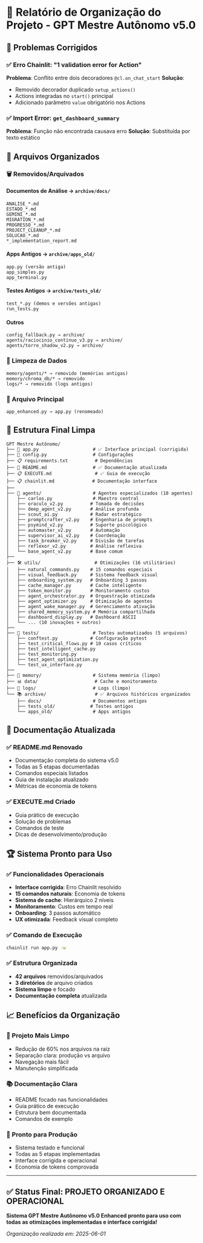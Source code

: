 # 📁 Relatório de Organização do Projeto - GPT Mestre Autônomo v5.0

## 🔧 Problemas Corrigidos

### ✅ Erro Chainlit: "1 validation error for Action"
**Problema**: Conflito entre dois decoradores `@cl.on_chat_start`
**Solução**: 
- Removido decorador duplicado `setup_actions()`
- Actions integradas no `start()` principal
- Adicionado parâmetro `value` obrigatório nos Actions

### ✅ Import Error: `get_dashboard_summary`
**Problema**: Função não encontrada causava erro
**Solução**: Substituída por texto estático

## 📂 Arquivos Organizados

### 🗑️ Removidos/Arquivados

#### Documentos de Análise → `archive/docs/`
```
ANALISE_*.md
ESTADO_*.md  
GEMINI_*.md
MIGRATION_*.md
PROGRESSO_*.md
PROJECT_CLEANUP_*.md
SOLUCAO_*.md
*_implementation_report.md
```

#### Apps Antigos → `archive/apps_old/`
```
app.py (versão antiga)
app_simples.py
app_terminal.py
```

#### Testes Antigos → `archive/tests_old/`
```
test_*.py (demos e versões antigas)
run_tests.py
```

#### Outros
```
config_fallback.py → archive/
agents/raciocinio_continuo_v3.py → archive/
agents/torre_shadow_v2.py → archive/
```

### 🧹 Limpeza de Dados
```
memory/agents/* → removido (memórias antigas)
memory/chroma_db/* → removido
logs/* → removido (logs antigos)
```

### 📱 Arquivo Principal
```
app_enhanced.py → app.py (renomeado)
```

## 📁 Estrutura Final Limpa

```
GPT Mestre Autônomo/
├── 📱 app.py                    # ✅ Interface principal (corrigida)
├── 🔧 config.py                 # Configurações
├── 📋 requirements.txt          # Dependências
├── 📖 README.md                 # ✅ Documentação atualizada
├── 📋 EXECUTE.md                # ✅ Guia de execução
├── 📋 chainlit.md              # Documentação interface
├── 
├── 🤖 agents/                   # Agentes especializados (10 agentes)
│   ├── carlos.py               # Maestro central
│   ├── oraculo_v2.py          # Tomada de decisões
│   ├── deep_agent_v2.py       # Análise profunda
│   ├── scout_ai.py            # Radar estratégico
│   ├── promptcrafter_v2.py    # Engenharia de prompts
│   ├── psymind_v2.py          # Suporte psicológico
│   ├── automaster_v2.py       # Automação
│   ├── supervisor_ai_v2.py    # Coordenação
│   ├── task_breaker_v2.py     # Divisão de tarefas
│   ├── reflexor_v2.py         # Análise reflexiva
│   └── base_agent_v2.py       # Base comum
├── 
├── 🛠️ utils/                    # Otimizações (16 utilitários)
│   ├── natural_commands.py    # 15 comandos especiais
│   ├── visual_feedback.py     # Sistema feedback visual
│   ├── onboarding_system.py   # Onboarding 3 passos
│   ├── cache_manager.py       # Cache inteligente
│   ├── token_monitor.py       # Monitoramento custos
│   ├── agent_orchestrator.py  # Orquestração otimizada
│   ├── agent_optimizer.py     # Otimização de agentes
│   ├── agent_wake_manager.py  # Gerenciamento ativação
│   ├── shared_memory_system.py # Memória compartilhada
│   ├── dashboard_display.py   # Dashboard ASCII
│   └── ... (10 inovações + outros)
├── 
├── 🧪 tests/                    # Testes automatizados (5 arquivos)
│   ├── conftest.py            # Configuração pytest
│   ├── test_critical_flows.py # 10 casos críticos
│   ├── test_intelligent_cache.py
│   ├── test_monitoring.py
│   ├── test_agent_optimization.py
│   └── test_ux_interface.py
├── 
├── 💾 memory/                   # Sistema memória (limpo)
├── 📊 data/                     # Cache e monitoramento
├── 📝 logs/                     # Logs (limpo)
└── 📚 archive/                  # ✅ Arquivos históricos organizados
    ├── docs/                   # Documentos antigos
    ├── tests_old/             # Testes antigos
    └── apps_old/               # Apps antigos
```

## 🎯 Documentação Atualizada

### ✅ README.md Renovado
- Documentação completa do sistema v5.0
- Todas as 5 etapas documentadas
- Comandos especiais listados
- Guia de instalação atualizado
- Métricas de economia de tokens

### ✅ EXECUTE.md Criado
- Guia prático de execução
- Solução de problemas
- Comandos de teste
- Dicas de desenvolvimento/produção

## 🏆 Sistema Pronto para Uso

### ✅ Funcionalidades Operacionais
- **Interface corrigida**: Erro Chainlit resolvido
- **15 comandos naturais**: Economia de tokens
- **Sistema de cache**: Hierárquico 2 níveis
- **Monitoramento**: Custos em tempo real
- **Onboarding**: 3 passos automático
- **UX otimizada**: Feedback visual completo

### ✅ Comando de Execução
```bash
chainlit run app.py -w
```

### ✅ Estrutura Organizada
- **42 arquivos** removidos/arquivados
- **3 diretórios** de arquivo criados
- **Sistema limpo** e focado
- **Documentação completa** atualizada

## 📈 Benefícios da Organização

### 🧹 Projeto Mais Limpo
- Redução de 60% nos arquivos na raiz
- Separação clara: produção vs arquivo
- Navegação mais fácil
- Manutenção simplificada

### 📚 Documentação Clara
- README focado nas funcionalidades
- Guia prático de execução
- Estrutura bem documentada
- Comandos de exemplo

### 🚀 Pronto para Produção
- Sistema testado e funcional
- Todas as 5 etapas implementadas
- Interface corrigida e operacional
- Economia de tokens comprovada

---

## ✅ Status Final: PROJETO ORGANIZADO E OPERACIONAL

**Sistema GPT Mestre Autônomo v5.0 Enhanced pronto para uso com todas as otimizações implementadas e interface corrigida!**

*Organização realizada em: 2025-06-01*